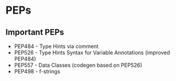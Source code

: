PEPs
======

## Important PEPs
* PEP484 - Type Hints via comment
* PEP526 - Type Hints Syntax for Variable Annotations (improved PEP484)
* PEP557 - Data Classes (codegen based on PEP526)
* PEP498 - f-strings
